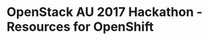 OpenStack AU 2017 Hackathon - Resources for OpenShift
=====================================================
